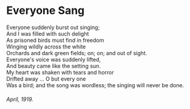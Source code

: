 # Everyone Sang

Everyone suddenly burst out singing;  
And I was filled with such delight  
As prisoned birds must find in freedom  
Winging wildly across the white  
Orchards and dark green fields; on; on; and out of sight.  
Everyone's voice was suddenly lifted,  
And beauty came like the setting sun.  
My heart was shaken with tears and horror  
Drifted away … O but every one  
Was a bird; and the song was wordless; the singing will never be done.  

###### April, 1919.